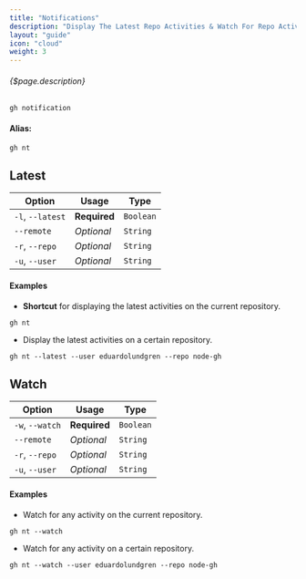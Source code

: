 ```yaml
---
title: "Notifications"
description: "Display The Latest Repo Activities & Watch For Repo Activity"
layout: "guide"
icon: "cloud"
weight: 3
---
```


###### {$page.description}

<article id="1">

```shell
gh notification
```

#### Alias:

```shell
gh nt
```

## Latest

Option           | Usage        | Type
---              | ---          | ---
`-l`, `--latest` | **Required** | `Boolean`
`--remote`       | *Optional*   | `String`
`-r`, `--repo`   | *Optional*   | `String`
`-u`, `--user`   | *Optional*   | `String`

#### Examples

* **Shortcut** for displaying the latest activities on the current repository.

```shell
gh nt
```

* Display the latest activities on a certain repository.

```shell
gh nt --latest --user eduardolundgren --repo node-gh
```

</article>


<article id="2">

## Watch

Option           | Usage        | Type
---              | ---          | ---
`-w`, `--watch`  | **Required** | `Boolean`
`--remote`       | *Optional*   | `String`
`-r`, `--repo`   | *Optional*   | `String`
`-u`, `--user`   | *Optional*   | `String`

#### Examples

* Watch for any activity on the current repository.

```shell
gh nt --watch
```

* Watch for any activity on a certain repository.

```shell
gh nt --watch --user eduardolundgren --repo node-gh
```

</article>